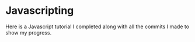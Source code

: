 # Javascripting

Here is a Javascript tutorial I completed along with all the commits I made to show my progress.
